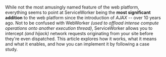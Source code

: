 While not the most amusingly named feature of the web platform, everything seems to point at ServiceWorker being the **most significant addition** to the web platform since the introduction of _AJAX_ -- over 10 years ago. Not to be confused with WebWorker _(used to offload intense compute operations onto another execution thread)_, ServiceWorker allows you to intercept _(and hijack)_ network requests originating from your site before they're even dispatched. This article explores how it works, what it means and what it enables, and how you can implement it by following a case study.

